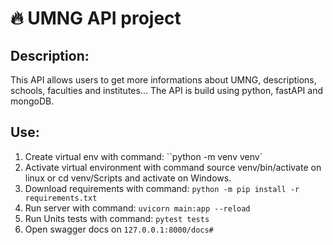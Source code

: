 # 🔥 UMNG API project

## Description: 
This API allows users to get more informations about UMNG, descriptions, schools, faculties and institutes...
The API is build using python, fastAPI and mongoDB.

## Use:
1. Create virtual env with command: ``python -m venv venv`
2. Activate virtual environment with command source venv/bin/activate on linux or cd venv/Scripts and activate on Windows.
3. Download requirements with command: `python -m pip install -r requirements.txt`
4. Run server with command: `uvicorn main:app --reload`
5. Run Units tests with command: `pytest tests`
6. Open swagger docs on `127.0.0.1:8000/docs#`



